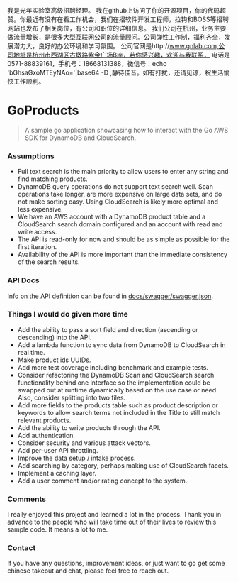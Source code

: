 我是光年实验室高级招聘经理。
我在github上访问了你的开源项目，你的代码超赞。你最近有没有在看工作机会，我们在招软件开发工程师，拉钩和BOSS等招聘网站也发布了相关岗位，有公司和职位的详细信息。
我们公司在杭州，业务主要做流量增长，是很多大型互联网公司的流量顾问。公司弹性工作制，福利齐全，发展潜力大，良好的办公环境和学习氛围。
公司官网是http://www.gnlab.com,公司地址是杭州市西湖区古墩路紫金广场B座，若你感兴趣，欢迎与我联系，
电话是0571-88839161，手机号：18668131388，微信号：echo 'bGhsaGxoMTEyNAo='|base64 -D ,静待佳音。如有打扰，还请见谅，祝生活愉快工作顺利。

# GoProducts
> A sample go application showcasing how to interact with the Go AWS SDK for DynamoDB and CloudSearch.

### Assumptions
* Full text search is the main priority to allow users to enter any string and find matching products.
* DynamoDB query operations do not support text search well. Scan operations take longer, are more expensive on large data sets, and do not make sorting easy. Using CloudSearch is likely more optimal and less expensive.
* We have an AWS account with a DynamoDB product table and a CloudSearch search domain configured and an account with read and write access.
* The API is read-only for now and should be as simple as possible for the first iteration.
* Availability of the API is more important than the immediate consistency of the search results.

### API Docs
Info on the API definition can be found in [docs/swagger/swagger.json](docs/swagger/swagger.json).

### Things I would do given more time
* Add the ability to pass a sort field and direction (ascending or descending) into the API.
* Add a lambda function to sync data from DynamoDB to CloudSearch in real time.
* Make product ids UUIDs. 
* Add more test coverage including benchmark and example tests.
* Consider refactoring the DynamoDB Scan and CloudSearch search functionality behind one interface so the implementation could be swapped out at runtime dynamically based on the use case or need. Also, consider splitting into two files.
* Add more fields to the products table such as product description or keywords to allow search terms not included in the Title to still match relevant products. 
* Add the ability to write products through the API.
* Add authentication.
* Consider security and various attack vectors.
* Add per-user API throttling.
* Improve the data setup / intake process.
* Add searching by category, perhaps making use of CloudSearch facets.
* Implement a caching layer.
* Add a user comment and/or rating concept to the system.

### Comments
I really enjoyed this project and learned a lot in the process. Thank you in advance to the people who will take time out of their lives to review this sample code. It means a lot to me.

### Contact
If you have any questions, improvement ideas, or just want to go get some chinese takeout and chat, please feel free to reach out.
